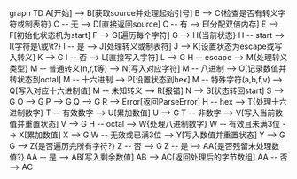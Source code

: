 graph TD
    A[开始] --> B[获取source并处理起始引号]
    B --> C{检查是否有转义字符或制表符}
    C -- 无 --> D[直接返回source]
    C -- 有 --> E[分配双倍内存]
    E --> F[初始化状态机为start]
    F --> G[遍历每个字符]
    G --> H{当前状态}
    H -- start --> I{字符是\\或\t?}
    I -- 是 --> J[处理转义或制表符]
    J --> K[设置状态为escape或写入转义]
    K --> G
    I -- 否 --> L[直接写入字符]
    L --> G
    H -- escape --> M{处理转义类型}
    M -- 普通转义(n,r,t等) --> N[写入对应字符]
    M -- 八进制 --> O[记录数值并转状态到octal]
    M -- 十六进制 --> P[设置状态到hex]
    M -- 特殊字符(a,b,f,v) --> Q[写入对应十六进制值]
    M -- 未知转义 --> R[报错]
    N --> S[状态转回start]
    S --> G
    O --> G
    P --> G
    Q --> G
    R --> Error[返回ParseError]
    H -- hex --> T{处理十六进制数字}
    T -- 有效数字 --> U[累加数值]
    U --> G
    T -- 非数字 --> V[写入当前数值并重置状态]
    V --> G
    H -- octal --> W{处理八进制数字}
    W -- 有效且未满3位 --> X[累加数值]
    X --> G
    W -- 无效或已满3位 --> Y[写入数值并重置状态]
    Y --> G
    G --> Z{是否遍历完所有字符?}
    Z -- 否 --> G
    Z -- 是 --> AA{是否残留未处理数值?}
    AA -- 是 --> AB[写入剩余数值]
    AB --> AC[返回处理后的字节数组]
    AA -- 否 --> AC
